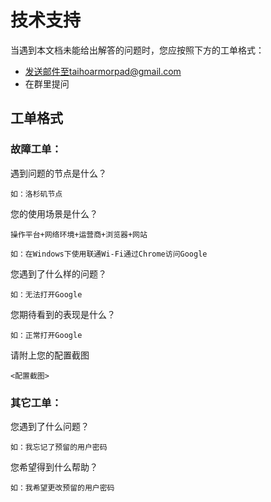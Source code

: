 # 技术支持

当遇到本文档未能给出解答的问题时，您应按照下方的工单格式：

* 发送邮件至taihoarmorpad@gmail.com
* 在群里提问

## 工单格式

### 故障工单：

遇到问题的节点是什么？

`如：洛杉矶节点`

您的使用场景是什么？

`操作平台+网络环境+运营商+浏览器+网站`

`如：在Windows下使用联通Wi-Fi通过Chrome访问Google`

您遇到了什么样的问题？

`如：无法打开Google`

您期待看到的表现是什么？

`如：正常打开Google`

请附上您的配置截图

`<配置截图>`



### 其它工单：

您遇到了什么问题？

`如：我忘记了预留的用户密码`

您希望得到什么帮助？

`如：我希望更改预留的用户密码`

